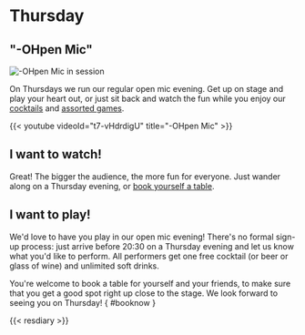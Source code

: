 # Thursday

## "-OHpen Mic"

![-OHpen Mic in session](images/ohpenmic.jpeg)

On Thursdays we run our regular open mic evening.  Get up on stage and
play your heart out, or just sit back and watch the fun while you
enjoy our [cocktails](../menu/index.md) and [assorted
games](../games/index.md).

{{< youtube videoId="t7-vHdrdigU" title="-OHpen Mic" >}}

## I want to watch!

Great!  The bigger the audience, the more fun for everyone.  Just
wander along on a Thursday evening, or [book yourself a
table](#booknow).

## I want to play!

We'd love to have you play in our open mic evening!  There's no formal
sign-up process: just arrive before 20:30 on a Thursday evening and
let us know what you'd like to perform.  All performers get one free
cocktail (or beer or glass of wine) and unlimited soft drinks.

You're welcome to book a table for yourself and your friends, to make
sure that you get a good spot right up close to the stage.  We look
forward to seeing you on Thursday!
{ #booknow }

{{< resdiary >}}
